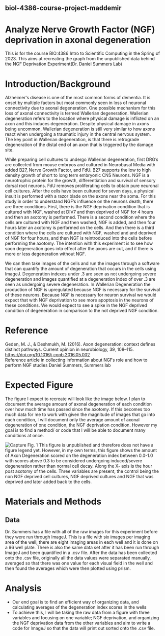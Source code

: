 ## biol-4386-course-project-maddemir

# Analyze Nerve Growth Factor (NGF) deprivation in axonal degeneration
This is for the course BIO:4386 Intro to Scientific Computing in the Spring of 2023. This aims at recreating the graph from the unpublished data behind the NGF Deprivation Experiment(Dr. Daniel Summers Lab)

# Introduction/Background
Alzheimer's disease is one of the most common forms of dementia. It is onset by multiple factors but most commonly seen in loss of neuronal connectivity due to axonal degeneration. One possible mechanism for this loss of axonal connectivity is termed Wallerian degeneration. Wallerian degeneration refers to the location where physical damage is inflicted on an axon and this induces degeneration. Despite physical damage in axons being uncommon, Wallerian degeneration is still very similar to how axons react when undergoing a traumatic injury in the central nervous system. The key point in Wallerian degeneration, is that there is retrograde degeneration of the distal end of an axon that is triggered by the damage site.

 While preparing cell cultures to undergo Wallerian degeneration, first DRG’s are collected from mouse embryos and cultured in Neurobasal Media with added B27, Nerve Growth Factor, and FdU. B27 supports the low to high density growth of short to long term embryonic CNS Neurons. NGF is a neurotrophic protein for the growth, differentiation and survival of sensory dorsal root neurons. FdU removes proliferating cells to obtain pure neuronal cell cultures. After the cells have been cultured for seven days, a physical insult is performed with a razor blade on the axons near the soma. For this study in order to understand NGF’s influence on the neurons death, there are three conditions. First, there is the NGF deprivation condition that is cultured with NGF, washed at DIV7 and then deprived of NGF for 4 hours and then an axotomy is performed. There is a second condition where the cells are cultured with NGF and then washed, NGF is added, and then four hours later an axotomy is performed on the cells. And then there is a third condition where the cells are cultured with NGF, washed and and deprived of NGF for four hours, and then NGF is reintroduced into the cells before performing the axotomy. The intention with this experiment is to see how soon degeneration goes into effect after the axons are cut, and if there is more or less degeneration without NGF.

We can then take images of the cells and run the images through a software that can quantify the amount of degeneration that occurs in the cells using ImageJ. Degeneration indexes under .3 are seen as not undergoing severe degeneration and images quantified at a degeneration index of over .3 are seen as undergoing severe degeneration. In Wallerian Degeneration the production of NGF is upregulated because NGF is necessary for the survival of these neurons. Because NGF is necessary for neuron survival we would expect that with NGF deprivation to see more apoptosis in the neurons of these conditions. We would expect to see a spike in the NGF deprived condition of degeneration in comparison to the not deprived NGF condition.

# Reference
Geden, M. J., & Deshmukh, M. (2016). Axon degeneration: context defines distinct pathways. Current opinion in neurobiology, 39, 108–115. https://doi.org/10.1016/j.conb.2016.05.002  
Reference article in collecting information about NGFs role and how to perform NGF studies 
Daniel Summers, Summers lab
# Expected Figure
The figure I expect to recreate will look like the image below. I plan to document the average amount of axonal degeneration of each condition over how much time has passed since the axotomy. If this becomes too much data for me to work with given the magnitude of images that go into each condition, I will document only the average amount of axonal degeneration of one condition, the NGF deprivation condition. However my goal is to find a method/ or code that I will be able to document many conditions at once. 

![Capture](https://user-images.githubusercontent.com/125223064/218629995-4dce0f9b-8947-448a-9fc0-f76851ed0109.JPG)
Fig. 1 This figure is unpublished and therefore does not have a figure legend yet. However, in my own terms, this figure shows the amount of Axon Degeneration scored on the degeneration index between 0.0-1.0 with scores above 0.3 to be considered undergoing induced/severe degeneration rather than normal cell decay. Along the X- axis is the hour post axotomy of the cells. Three variables are present, the control being the non NGF deprived cell cultures, NGF deprived cultures and NGF that was deprived and later added back to the cells.

# Materials and Methods 
## Data
Dr. Summers has a file with all of the raw images for this experiment before they were run through ImageJ. This is a file with six images per imaging area of the well, there are eight imaging areas in each well and it is done on a 96 well plate. There is also the same data set after it has been run through ImageJ and been quantified in a .csv file.
After the data has been collected onto the .csv file, originally all the data values were separated manually, averaged so that there was one value for each visual field in the well and then found the averages which were then plotted using prism. 

# Analysis
- Our end goal is to find an efficient way of organizing data, and calculating averages of the degeneration index scores in the wells
- To achieve this, I will be taking the raw data from a figure with three variables and focusing on one variable; NGF deprivation, and organizing the NGF deprivation data from the other variables and aim to write a code for ImageJ so that the data will print out sorted onto the .csv file.

